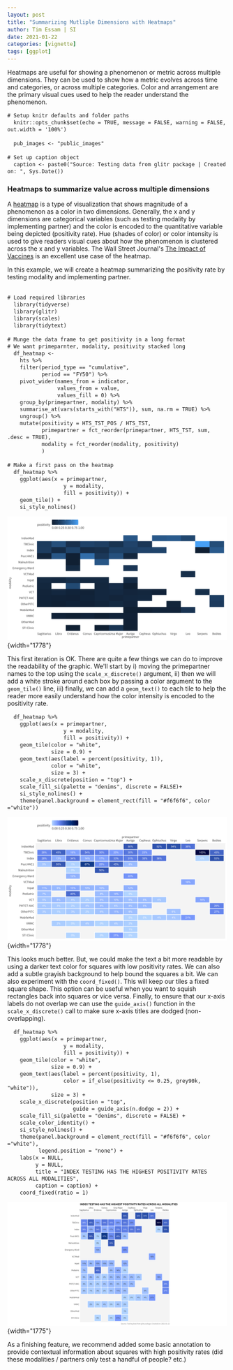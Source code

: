 ```yaml
---
layout: post
title: "Summarizing Mutliple Dimensions with Heatmaps"
author: Tim Essam | SI
date: 2021-01-22
categories: [vignette]
tags: [ggplot]
---
```


Heatmaps are useful for showing a phenomenon or metric across multiple dimensions. They can be used to show how a metric evolves across time and categories, or across multiple categories. Color and arrangement are the primary visual cues used to help the reader understand the phenomenon.

```{r}
# Setup knitr defaults and folder paths
  knitr::opts_chunk$set(echo = TRUE, message = FALSE, warning = FALSE, out.width = '100%')
  
  pub_images <- "public_images"

# Set up caption object
  caption <- paste0("Source: Testing data from glitr package | Created on: ", Sys.Date())
```

### Heatmaps to summarize value across multiple dimensions

A [heatmap](https://en.wikipedia.org/wiki/Heat_map) is a type of visualization that shows magnitude of a phenomenon as a color in two dimensions. Generally, the x and y dimensions are categorical variables (such as testing modality by implementing partner) and the color is encoded to the quantitative variable being depicted (positivity rate). Hue (shades of color) or color intensity is used to give readers visual cues about how the phenomenon is clustered across the x and y variables. The Wall Street Journal's [The Impact of Vaccines](https://graphics.wsj.com/infectious-diseases-and-vaccines) is an excellent use case of the heatmap.

In this example, we will create a heatmap summarizing the positivity rate by testing modality and implementing partner.

```{r}

# Load required libraries 
  library(tidyverse)
  library(glitr)
  library(scales)
  library(tidytext)

# Munge the data frame to get positivity in a long format
# We want primeparnter, modality, positivity stacked long
  df_heatmap <- 
    hts %>% 
    filter(period_type == "cumulative",
           period == "FY50") %>% 
    pivot_wider(names_from = indicator,
                values_from = value,
                values_fill = 0) %>% 
    group_by(primepartner, modality) %>% 
    summarise_at(vars(starts_with("HTS")), sum, na.rm = TRUE) %>% 
    ungroup() %>% 
    mutate(positivity = HTS_TST_POS / HTS_TST,
           primepartner = fct_reorder(primepartner, HTS_TST, sum, .desc = TRUE),
           modality = fct_reorder(modality, positivity)
           )

# Make a first pass on the heatmap  
  df_heatmap %>% 
    ggplot(aes(x = primepartner, 
                  y = modality, 
                  fill = positivity)) +
    geom_tile() +
    si_style_nolines()
```

![Heatmap first iteration](https://raw.githubusercontent.com/USAID-OHA-SI/pretty_in_grey40K/main/examples/images/heatmap_iteration1.png "Heatmap first iteration"){width="1778"}

This first iteration is OK. There are quite a few things we can do to improve the readability of the graphic. We'll start by i) moving the primepartner names to the top using the `scale_x_discrete()` argument, ii) then we will add a white stroke around each box by passing a color argument to the `geom_tile()` line, iii) finally, we can add a `geom_text()` to each tile to help the reader more easily understand how the color intensity is encoded to the positivity rate.

```{r}
  df_heatmap %>% 
    ggplot(aes(x = primepartner, 
                  y = modality, 
                  fill = positivity)) +
    geom_tile(color = "white", 
              size = 0.9) +
    geom_text(aes(label = percent(positivity, 1)), 
              color = "white", 
              size = 3) +
    scale_x_discrete(position = "top") +
    scale_fill_si(palette = "denims", discrete = FALSE)+
    si_style_nolines() +
    theme(panel.background = element_rect(fill = "#f6f6f6", color ="white"))
```

![Heatmap second iteration](https://raw.githubusercontent.com/USAID-OHA-SI/pretty_in_grey40K/main/examples/images/heatmap_iteration2.png "Heatmap second iteration"){width="1778"}

This looks much better. But, we could make the text a bit more readable by using a darker text color for squares with low positivity rates. We can also add a subtle grayish background to help bound the squares a bit. We can also experiment with the `coord_fixed()`. This will keep our tiles a fixed square shape. This option can be useful when you want to squish rectangles back into squares or vice versa. Finally, to ensure that our x-axis labels do not overlap we can use the `guide_axis()` function in the `scale_x_discrete()` call to make sure x-axis titles are dodged (non-overlapping).

```{r}
  df_heatmap %>% 
    ggplot(aes(x = primepartner, 
                  y = modality, 
                  fill = positivity)) +
    geom_tile(color = "white", 
              size = 0.9) +
    geom_text(aes(label = percent(positivity, 1),
                  color = if_else(positivity <= 0.25, grey90k, "white")),
              size = 3) +
    scale_x_discrete(position = "top", 
                     guide = guide_axis(n.dodge = 2)) +
    scale_fill_si(palette = "denims", discrete = FALSE) +
    scale_color_identity() +
    si_style_nolines() +
    theme(panel.background = element_rect(fill = "#f6f6f6", color ="white"),
          legend.position = "none") +
    labs(x = NULL, 
         y = NULL,
         title = "INDEX TESTING HAS THE HIGHEST POSITIVITY RATES ACROSS ALL MODALITIES",
         caption = caption) +
    coord_fixed(ratio = 1)
```

![Heatmap final product](https://raw.githubusercontent.com/USAID-OHA-SI/pretty_in_grey40K/main/examples/images/heatmap_iteration3.png "Heatmap final product"){width="1775"}

As a finishing feature, we recommend added some basic annotation to provide contextual information about squares with high positivity rates (did these modalities / partners only test a handful of people? etc.)

